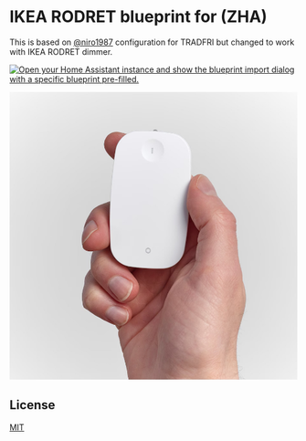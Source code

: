 # IKEA RODRET blueprint for (ZHA)

This is based on [@niro1987](https://github.com/niro1987/homeassistant-config/blob/main/blueprints/automation/niro1987/zha_ikea_tradfri_2button_remote_custom.yaml)
configuration for TRADFRI but changed to work with IKEA RODRET dimmer.

[![Open your Home Assistant instance and show the blueprint import dialog with a specific blueprint pre-filled.](https://my.home-assistant.io/badges/blueprint_import.svg)](https://my.home-assistant.io/redirect/blueprint_import/?blueprint_url=https%3A%2F%2Fgithub.com%2Falisinabh%2Fzha-ikea-rodret%2Fblob%2Fmain%2Fzha_ikea_rodret_2button_remote_custom.yaml)

[![IKEA RODRET](/assets/rodret-1.jpg)](https://www.ikea.com/ca/en/p/rodret-wireless-dimmer-power-switch-smart-white-80559800/)

## License

[MIT](/LICENSE)
